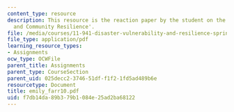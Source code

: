 ```yaml
---
content_type: resource
description: This resource is the reaction paper by the student on the topic 'Governance
  and Community Resilience'.
file: /media/courses/11-941-disaster-vulnerability-and-resilience-spring-2005/f7db14da89b379b1084e25ad2ba68122_emily_farr10.pdf
file_type: application/pdf
learning_resource_types:
- Assignments
ocw_type: OCWFile
parent_title: Assignments
parent_type: CourseSection
parent_uid: 025decc2-3746-51df-f1f2-1fd5ad489b6e
resourcetype: Document
title: emily_farr10.pdf
uid: f7db14da-89b3-79b1-084e-25ad2ba68122
---
```

